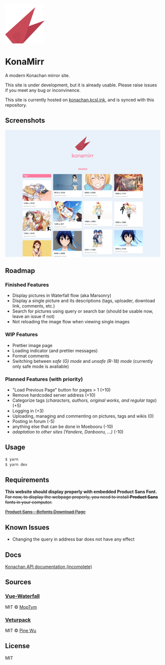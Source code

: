 ![](static/icon/icon.png)

# KonaMirr

A modern Konachan mirror site.

This site is under development, but it is already usable. Please raise issues if
you meet any bug or inconvinence.

This site is currently hosted on [konachan.kcsl.ink](http://konachan.kcsl.ink),
and is synced with this repository.

## Screenshots

![](docs/res/scn_upperhalf.png)

## Roadmap

### Finished Features

- Display pictures in Waterfall flow (aka Marsonry)
- Display a single picture and its descriptions (tags, uploader, download link, 
  comments, etc.)
- Search for pictures using query or search bar (should be usable now, leave an 
  issue if not)
- Not reloading the image flow when viewing single images

### WIP Features

- Prettier image page
- Loading indicator (and prettier messages)
- Format comments
- Switching between *safe (G) mode* and *unsafe (R-18) mode* (currently only 
  safe mode is avaliable)

### Planned Features (with priority)

- "Load Previous Page" button for pages > 1 (+10)
- Remove hardcoded server address (+10)
- Categorize tags (*characters, authors, original works, and regular tags*) (+5)
- Logging in (+3)
- Uploading, managing and commenting on pictures, tags and wikis (0)
- Posting in forum (-5)
- anything else that can be done in Moebooru (-10)
- *adaptation to other sites (Yandere, Danbooru, ...)* (-10)

## Usage

```bash
$ yarn
$ yarn dev
```

## Requirements

**This website should display properly with embedded Product Sans Font.**  
~~For now, to display the webpage properly, you need to install **Product Sans**
fonts in your computer.~~

~~[Product Sans - Befonts Download Page](https://befonts.com/download/product-sans)~~

## Known Issues

- Changing the query in address bar does not have any effect

## Docs

[Konachan API documentation (incomplete)](docs/konachan_api.md)

## Sources

### [Vue-Waterfall](https://github.com/MopTym/vue-waterfall)

MIT © [MopTym](https://github.com/MopTym)

### [Veturpack](https://github.com/octref/veturpack)

MIT © [Pine Wu](https://github.com/octref)

## License

MIT 

